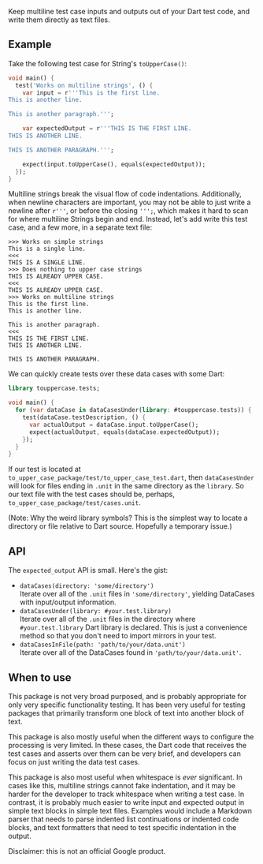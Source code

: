 Keep multiline test case inputs and outputs out of your Dart test code, and
write them directly as text files.

## Example

Take the following test case for String's `toUpperCase()`:

```dart
void main() {
  test('Works on multiline strings', () {
    var input = r'''This is the first line.
This is another line.

This is another paragraph.''';

    var expectedOutput = r'''THIS IS THE FIRST LINE.
THIS IS ANOTHER LINE.

THIS IS ANOTHER PARAGRAPH.''';

    expect(input.toUpperCase(), equals(expectedOutput));
  });
}
```

Multiline strings break the visual flow of code indentations. Additionally, when
newline characters are important, you may not be able to just write a newline
after `r'''`, or before the closing `''';`, which makes it hard to scan for
where multiline Strings begin and end. Instead, let's add write this test case,
and a few more, in a separate text file:

```none
>>> Works on simple strings
This is a single line.
<<<
THIS IS A SINGLE LINE.
>>> Does nothing to upper case strings
THIS IS ALREADY UPPER CASE.
<<<
THIS IS ALREADY UPPER CASE.
>>> Works on multiline strings
This is the first line.
This is another line.

This is another paragraph.
<<<
THIS IS THE FIRST LINE.
THIS IS ANOTHER LINE.

THIS IS ANOTHER PARAGRAPH.
```

We can quickly create tests over these data cases with some Dart:

```dart
library touppercase.tests;

void main() {
  for (var dataCase in dataCasesUnder(library: #touppercase.tests)) {
    test(dataCase.testDescription, () {
      var actualOutput = dataCase.input.toUpperCase();
      expect(actualOutput, equals(dataCase.expectedOutput));
    });
  }
}
```

If our test is located at `to_upper_case_package/test/to_upper_case_test.dart`,
then `dataCasesUnder` will look for files ending in `.unit` in the same
directory as the `library`. So our text file with the test cases should be,
perhaps, `to_upper_case_package/test/cases.unit`.

(Note: Why the weird library symbols? This is the simplest way to locate a
directory or file relative to Dart source. Hopefully a temporary issue.)

## API

The `expected_output` API is small. Here's the gist:

* `dataCases(directory: 'some/directory')` \
  Iterate over all of the `.unit` files in `'some/directory'`, yielding
  DataCases with input/output information.
* `dataCasesUnder(library: #your.test.library)` \
  Iterate over all of the `.unit` files in the directory where
  `#your.test.library` Dart library is declared. This is just a convenience
  method so that you don't need to import mirrors in your test.
* `dataCasesInFile(path: 'path/to/your/data.unit')` \
  Iterate over all of the DataCases found in `'path/to/your/data.unit'`.

## When to use

This package is not very broad purposed, and is probably appropriate for only
very specific functionality testing. It has been very useful for testing
packages that primarily transform one block of text into another block of text.

This package is also mostly useful when the different ways to configure the
processing is very limited. In these cases, the Dart code that receives the test
cases and asserts over them can be very brief, and developers can focus on just
writing the data test cases.

This package is also most useful when whitespace is _ever_ significant. In cases
like this, multiline strings cannot fake indentation, and it may be harder for
the developer to track whitespace when writing a test case. In contrast, it is
probably much easier to write input and expected output in simple text blocks
in simple text files. Examples would include a Markdown parser that needs to
parse indented list continuations or indented code blocks, and text formatters
that need to test specific indentation in the output.

Disclaimer: this is not an official Google product.
